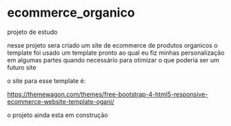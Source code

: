 # ecommerce_organico

projeto de estudo 

nesse projeto sera criado um site de ecommerce de produtos organicos 
o template foi usado um template pronto ao qual eu fiz minhas personalização em algumas partes quando necessário para otimizar o que poderia ser um futuro site

o site para esse template é:

https://themewagon.com/themes/free-bootstrap-4-html5-responsive-ecommerce-website-template-ogani/


o projeto ainda esta em construção 
